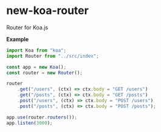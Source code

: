 # new-koa-router
Router for Koa.js

**Example**  
```typescript
import Koa from "koa";
import Router from "../src/index";

const app = new Koa();
const router = new Router();

router
    .get("/users", (ctx) => ctx.body = "GET /users")
    .get("/posts", (ctx) => ctx.body = "GET /posts")
    .post("/users", (ctx) => ctx.body = "POST /users")
    .post("/posts", (ctx) => ctx.body = "POST /posts");

app.use(router.routers());
app.listen(3000);
```
